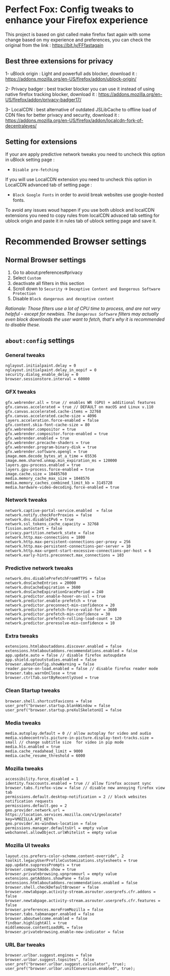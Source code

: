 # Perfect Fox: Config tweaks to enhance your Firefox experience
This project is based on gist called make firefox fast again with some change based on my experience and preferences, you can check the original from the link : https://bit.ly/FFfastagain

## Best three extensions for privacy
1- uBlock origin : Light and powerfull ads blocker, download it : 
https://addons.mozilla.org/en-US/firefox/addon/ublock-origin/

2- Privacy badger : best tracker blocker you can use it instead of using native firefox tracking blocker, download it : https://addons.mozilla.org/en-US/firefox/addon/privacy-badger17/

3- LocalCDN : best alternative of outdated JSLibCache to offline load of CDN files for better privacy and security, download it : https://addons.mozilla.org/en-US/firefox/addon/localcdn-fork-of-decentraleyes/

## Setting for extensions 
If your are apply predictive network tweaks you need to uncheck this option in uBlock setting page :
- `Disable pre-fetching`

If you will use LocalCDN extension you need to uncheck this option in LocalCDN advanced tab of setting page :
- `Block Google Fonts` in order to avoid break websites use google-hosted fonts.

To avoid any issues woud happen if you use both ublock and localCDN extensions you need to copy rules from localCDN advaced tab setting for ublock origin and paste it in rules tab of ublock setting page and save it.

# Recommended Browser settings

## Normal Browser settings

1) Go to about:preferences#privacy
2) Select `Custom`
3) deactivate all filters in this section
4) Scroll down to `Security` -> `Deceptive Content and Dangerous Software Protection`
5) Disable `Block dangerous and deceptive content`

_Rationale: Those filters use a lot of CPU time to process, and are not very helpful - except for newbies. The `Dangerous Software` filters may actually even block downloads the user want to fetch, that's why it is recommended to disable these._


## `about:config` settings

### General tweaks
```
nglayout.initialpaint.delay = 0
nglayout.initialpaint.delay_in_oopif = 0
security.dialog_enable_delay = 0
browser.sessionstore.interval = 60000
```

### GFX tweaks
```
gfx.webrender.all = true // enables WR (GPU) + additional features
gfx.canvas.accelerated = true // DEFAULT on macOS and Linux v.110
gfx.canvas.accelerated.cache-items = 32768
gfx.canvas.accelerated.cache-size = 4096
layers.acceleration.force-enabled = false
gfx.content.skia-font-cache-size = 80
gfx.webrender.compositor = true
gfx.webrender.compositor.force-enabled = true
gfx.webrender.enabled = true
gfx.webrender.precache-shaders = true
gfx.webrender.program-binary-disk = true
gfx.webrender.software.opengl = true
image.mem.decode_bytes_at_a_time = 65536
image.mem.shared.unmap.min_expiration_ms = 120000
layers.gpu-process.enabled = true
layers.gpu-process.force-enabled = true
image.cache.size = 10485760
media.memory_cache_max_size = 1048576
media.memory_caches_combined_limit_kb = 3145728
media.hardware-video-decoding.force-enabled = true
```

### Network tweaks
```
network.captive-portal-service.enabled  = false
network.notify.checkForProxies = false
network.dns.disableIPv6 = true
network.ssl_tokens_cache_capacity = 32768
fission.autostart = false
privacy.partition.network_state = false
network.http.max-connections = 1800
network.http.max-persistent-connections-per-proxy = 256
network.http.max-persistent-connections-per-server = 10
network.http.max-urgent-start-excessive-connections-per-host = 6
network.early-hints.preconnect.max_connections = 103
```


### Predictive network tweaks
```
network.dns.disablePrefetchFromHTTPS = false
network.dnsCacheEntries = 20000
network.dnsCacheExpiration = 3600
network.dnsCacheExpirationGracePeriod = 240
network.predictor.enable-hover-on-ssl = true
network.predictor.enable-prefetch = true
network.predictor.preconnect-min-confidence = 20
network.predictor.prefetch-force-valid-for = 3600
network.predictor.prefetch-min-confidence = 30
network.predictor.prefetch-rolling-load-count = 120
network.predictor.preresolve-min-confidence = 10
```

### Extra tweaks
```
extensions.htmlaboutaddons.discover.enabled = false
extensions.htmlaboutaddons.recommendations.enabled = false
app.update.auto = false // disable firefox autoupdate
app.shield.optoutstudies.enabled = false
browser.aboutConfig.showWarning = false
reader.parse-on-load.enabled = false // disable firefox reader mode
browser.tabs.warnOnClose = true
browser.ctrlTab.sortByRecentlyUsed = true
```


### Clean Startup tweaks
```
browser.shell.shortcutFavicons = false
user_pref("browser.startup.blankWindow = false
user_pref("browser.startup.preXulSkeletonUI = false
```


### Media tweaks
```
media.autoplay.default = 0 // allow autoplay for video and audio
media.videocontrols.picture-in-picture.display-text-tracks.size = small // change subtitle size  for video in pip mode
media.hls.enabled = true
media.cache_readahead_limit = 9000
media.cache_resume_threshold = 6000
```


### Mozilla tweaks
```
accessibility.force_disabled = 1
identity.fxaccounts.enabled = true // allow firefox account sync
browser.tabs.firefox-view = false // disable new annoying firefox view tab
permissions.default.desktop-notification = 2 // block websites notification requests
permissions.default.geo = 2
geo.provider.network.url = https://location.services.mozilla.com/v1/geolocate?key=%MOZILLA_API_KEY%
geo.provider.ms-windows-location = false
permissions.manager.defaultsUrl = empty value
webchannel.allowObject.urlWhitelist = empty value
```


### Mozilla UI tweaks
```
layout.css.prefers-color-scheme.content-override", 2
toolkit.legacyUserProfileCustomizations.stylesheets = true
app.update.suppressPrompts = true
browser.compactmode.show = true 
browser.privatebrowsing.vpnpromourl = empty value
extensions.getAddons.showPane = false
extensions.htmlaboutaddons.recommendations.enabled = false
browser.shell.checkDefaultBrowser = false
browser.newtabpage.activity-stream.asrouter.userprefs.cfr.addons = false
browser.newtabpage.activity-stream.asrouter.userprefs.cfr.features = false
browser.preferences.moreFromMozilla = false
browser.tabs.tabmanager.enabled = false
browser.aboutwelcome.enabled = false
findbar.highlightAll = true
middlemouse.contentLoadURL = false
browser.privatebrowsing.enable-new-indicator = false
```


### URL Bar tweaks
```
browser.urlbar.suggest.engines = false
browser.urlbar.suggest.topsites", false
user_pref("browser.urlbar.suggest.calculator", true);
user_pref("browser.urlbar.unitConversion.enabled", true);

```
